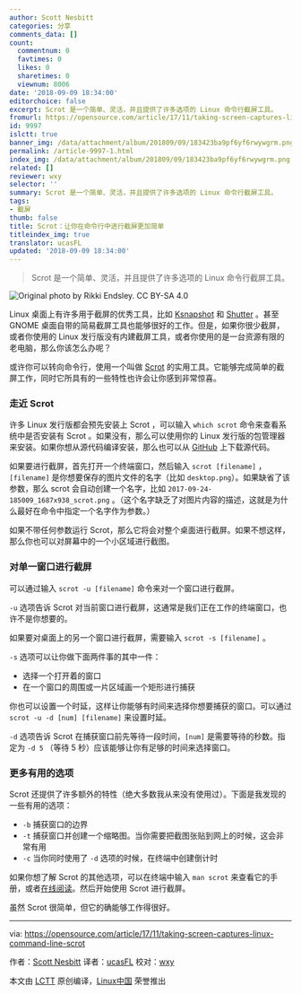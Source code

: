 ```yaml
---
author: Scott Nesbitt
categories: 分享
comments_data: []
count:
  commentnum: 0
  favtimes: 0
  likes: 0
  sharetimes: 0
  viewnum: 8006
date: '2018-09-09 18:34:00'
editorchoice: false
excerpt: Scrot 是一个简单、灵活，并且提供了许多选项的 Linux 命令行截屏工具。
fromurl: https://opensource.com/article/17/11/taking-screen-captures-linux-command-line-scrot
id: 9997
islctt: true
banner_img: /data/attachment/album/201809/09/183423ba9pf6yf6rwywgrm.png
permalink: /article-9997-1.html
index_img: /data/attachment/album/201809/09/183423ba9pf6yf6rwywgrm.png.thumb.jpg
related: []
reviewer: wxy
selector: ''
summary: Scrot 是一个简单、灵活，并且提供了许多选项的 Linux 命令行截屏工具。
tags:
- 截屏
thumb: false
title: Scrot：让你在命令行中进行截屏更加简单
titleindex_img: true
translator: ucasFL
updated: '2018-09-09 18:34:00'
---
```



> 
> Scrot 是一个简单、灵活，并且提供了许多选项的 Linux 命令行截屏工具。
> 
> 
> 


![Original photo by Rikki Endsley. CC BY-SA 4.0](/data/attachment/album/201809/09/183423ba9pf6yf6rwywgrm.png)


Linux 桌面上有许多用于截屏的优秀工具，比如 [Ksnapshot](https://opensource.com/sites/default/files/styles/image-full-size/public/lead-images/community-penguins-osdc-lead.png?itok=BmqsAF4A) 和 [Shutter](https://www.kde.org/applications/graphics/ksnapshot/) 。甚至 GNOME 桌面自带的简易截屏工具也能够很好的工作。但是，如果你很少截屏，或者你使用的 Linux 发行版没有内建截屏工具，或者你使用的是一台资源有限的老电脑，那么你该怎么办呢？


或许你可以转向命令行，使用一个叫做 [Scrot](https://github.com/dreamer/scrot) 的实用工具。它能够完成简单的截屏工作，同时它所具有的一些特性也许会让你感到非常惊喜。


### 走近 Scrot


许多 Linux 发行版都会预先安装上 Scrot ，可以输入 `which scrot` 命令来查看系统中是否安装有 Scrot 。如果没有，那么可以使用你的 Linux 发行版的包管理器来安装。如果你想从源代码编译安装，那么也可以从 [GitHub](http://manpages.ubuntu.com/manpages/precise/man1/scrot.1.html) 上下载源代码。


如果要进行截屏，首先打开一个终端窗口，然后输入 `scrot [filename]` ，`[filename]` 是你想要保存的图片文件的名字（比如 `desktop.png`）。如果缺省了该参数，那么 scrot 会自动创建一个名字，比如 `2017-09-24-185009_1687x938_scrot.png` 。（这个名字缺乏了对图片内容的描述，这就是为什么最好在命令中指定一个名字作为参数。）


如果不带任何参数运行 Scrot，那么它将会对整个桌面进行截屏。如果不想这样，那么你也可以对屏幕中的一个小区域进行截图。


### 对单一窗口进行截屏


可以通过输入 `scrot -u [filename]` 命令来对一个窗口进行截屏。


`-u` 选项告诉 Scrot 对当前窗口进行截屏，这通常是我们正在工作的终端窗口，也许不是你想要的。


如果要对桌面上的另一个窗口进行截屏，需要输入 `scrot -s [filename]` 。


`-s` 选项可以让你做下面两件事的其中一件：


* 选择一个打开着的窗口
* 在一个窗口的周围或一片区域画一个矩形进行捕获


你也可以设置一个时延，这样让你能够有时间来选择你想要捕获的窗口。可以通过 `scrot -u -d [num] [filename]` 来设置时延。


`-d` 选项告诉 Scrot 在捕获窗口前先等待一段时间，`[num]` 是需要等待的秒数。指定为 `-d 5` （等待 5 秒）应该能够让你有足够的时间来选择窗口。


### 更多有用的选项


Scrot 还提供了许多额外的特性（绝大多数我从来没有使用过）。下面是我发现的一些有用的选项：


* `-b` 捕获窗口的边界
* `-t` 捕获窗口并创建一个缩略图。当你需要把截图张贴到网上的时候，这会非常有用
* `-c` 当你同时使用了 `-d` 选项的时候，在终端中创建倒计时


如果你想了解 Scrot 的其他选项，可以在终端中输入 `man scrot` 来查看它的手册，或者[在线阅读](https://github.com/dreamer/scrot)。然后开始使用 Scrot 进行截屏。


虽然 Scrot 很简单，但它的确能够工作得很好。




---


via: <https://opensource.com/article/17/11/taking-screen-captures-linux-command-line-scrot>


作者：[Scott Nesbitt](https://opensource.com/users/scottnesbitt) 译者：[ucasFL](https://github.com/ucasFL) 校对：[wxy](https://github.com/wxy)


本文由 [LCTT](https://github.com/LCTT/TranslateProject) 原创编译，[Linux中国](https://linux.cn/) 荣誉推出